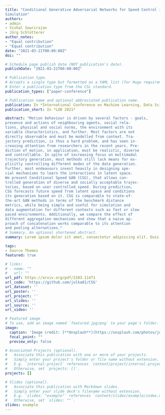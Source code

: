 ```yaml
---
title: "Conditional Generative Adversarial Networks for Speed Control in Trajectory
Simulation"
authors:
- admin
- Vishal Sowrirajan
- Jörg Schlötterer
author_notes:
- "Equal contribution"
- "Equal contribution"
date: "2021-03-21T00:00:00Z"
doi: ""

# Schedule page publish date (NOT publication's date).
publishDate: "2021-03-21T00:00:00Z"

# Publication type.
# Accepts a single type but formatted as a YAML list (for Hugo requirements).
# Enter a publication type from the CSL standard.
publication_types: ["paper-conference"]

# Publication name and optional abbreviated publication name.
publication: In *International Conference on Machine Learning, Data Science and Optimization 2021*
publication_short: In *LOD 2021*

abstract: "Motion behaviour is driven by several factors - goals,
presence and actions of neighbouring agents, social rela-
tions, physical and social norms, the environment with its
variable characteristics, and further. Most factors are not
directly observable and must be modelled from context. Tra-
jectory prediction, is thus a hard problem, and has seen in-
creasing attention from researchers in the recent years. Pre-
diction of motion, in application, must be realistic, diverse
and controllable. In spite of increasing focus on multimodal
trajectory generation, most methods still lack means for ex-
plicitly controlling different modes of the data generation.
Further, most endeavours invest heavily in designing spe-
cial mechanisms to learn the interactions in latent space.
We present Conditional Speed GAN (CSG), that allows con-
trolled generation of diverse and socially acceptable trajec-
tories, based on user controlled speed. During prediction,
CSG forecasts future speed from latent space and conditions
its generation based on it. CSG is comparable to state-of-
the-art GAN methods in terms of the benchmark distance
metrics, while being simple and useful for simulation and
data augmentation for different contexts such as fast or slow
paced environments. Additionally, we compare the effect of
different aggregation mechanisms and show that a naive ap-
proach of concatenation works comparable to its attention
and pooling alternatives."
# Summary. An optional shortened abstract.
summary: Lorem ipsum dolor sit amet, consectetur adipiscing elit. Duis posuere tellus ac convallis placerat. Proin tincidunt magna sed ex sollicitudin condimentum.

tags:
- Source Themes
featured: true

# links:
# - name: ""
#   url: ""
url_pdf: https://arxiv.org/pdf/2103.11471
url_code: 'https://github.com/julka01/CSG'
url_dataset: ''
url_poster: ''
url_project: ''
url_slides: ''
url_source: ''
url_video: ''

# Featured image
# To use, add an image named `featured.jpg/png` to your page's folder. 
image:
  caption: 'Image credit: [**Unsplash**](https://unsplash.com/photos/jdD8gXaTZsc)'
  focal_point: ""
  preview_only: false

# Associated Projects (optional).
#   Associate this publication with one or more of your projects.
#   Simply enter your project's folder or file name without extension.
#   E.g. `internal-project` references `content/project/internal-project/index.md`.
#   Otherwise, set `projects: []`.
projects: []

# Slides (optional).
#   Associate this publication with Markdown slides.
#   Simply enter your slide deck's filename without extension.
#   E.g. `slides: "example"` references `content/slides/example/index.md`.
#   Otherwise, set `slides: ""`.
slides: example
---
```

